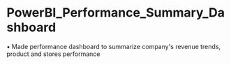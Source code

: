 # PowerBI_Performance_Summary_Dashboard

• Made performance dashboard to summarize company's revenue trends, product and stores performance

